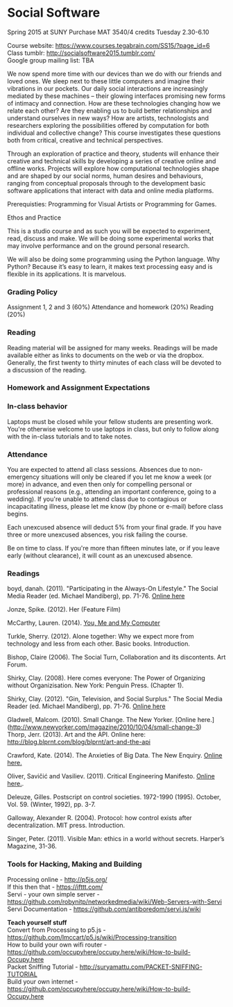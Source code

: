 <h1>Social Software</h1>  
Spring 2015 at SUNY Purchase  
MAT 3540/4 credits  
Tuesday 2.30-6.10  

Course website: https://www.courses.tegabrain.com/SS15/?page_id=6  
Class tumblr: http://socialsoftware2015.tumblr.com/  
Google group mailing list:  TBA  

We now spend more time with our devices than we do with our friends and loved ones. We sleep next to these little computers and imagine their vibrations in our pockets. Our daily social interactions are increasingly mediated by these machines – their glowing interfaces promising new forms of intimacy and connection. How are these technologies changing how we relate each other? Are they enabling us to build better relationships and understand ourselves in new ways? How are artists, technologists and researchers exploring the possibilities offered by computation for both individual and collective change? This course investigates these questions both from critical, creative and technical perspectives.

Through an exploration of practice and theory, students will enhance their creative and technical skills by developing a series of creative online and offline works. Projects will explore how computational technologies shape and are shaped by our social norms, human desires and behaviours, ranging from conceptual proposals through to the development basic software applications that interact with data and online media platforms.  
  
Prerequisties: Programming for Visual Artists or Programming for Games.  

Ethos and Practice

This is a studio course and as such you will be expected to experiment, read, discuss and make. We will be doing some experimental works that may involve performance and on the ground personal research.   

We will also be doing some programming using the Python language. Why Python? Because it’s easy to learn, it makes text processing easy and is flexible in its applications. It is marvelous.   


<h3>Grading Policy </h3>  
Assignment 1, 2 and 3 (60%)   
Attendance and homework (20%)  
Reading (20%)  

<h3>Reading </h3>    
Reading material will be assigned for many weeks. Readings will be made available either as links to documents on the web or via the dropbox. Generally, the first twenty to thirty minutes of each class will be devoted to a discussion of the reading.  

<h3>Homework and Assignment Expectations</h3>    

<h3>In-class behavior</h3>  

Laptops must be closed while your fellow students are presenting work. You're otherwise welcome to use laptops in class, but only to follow along with the in-class tutorials and to take notes.

<h3>Attendance</h3>  
You are expected to attend all class sessions. Absences due to non-emergency situations will only be cleared if you let me know a week (or more) in advance, and even then only for compelling personal or professional reasons (e.g., attending an important conference, going to a wedding). If you're unable to attend class due to contagious or incapacitating illness, please let me know (by phone or e-mail) before class begins.

Each unexcused absence will deduct 5% from your final grade. If you have three or more unexcused absences, you risk failing the course.

Be on time to class. If you're more than fifteen minutes late, or if you leave early (without clearance), it will count as an unexcused absence.


<h3>Readings</h3>  

boyd, danah. (2011). "Participating in the Always-On Lifestyle." The Social Media Reader (ed. Michael Mandiberg), pp. 71-76. [Online here]([https://archive.org/details/TheSocialMediaReader)  

Jonze, Spike. (2012). Her (Feature Film)

McCarthy, Lauren. (2014). [You, Me and My Computer](https://vimeo.com/110607681)

Turkle, Sherry. (2012). Alone together: Why we expect more from technology and less from each other. Basic books. Introduction.

Bishop, Claire (2006). The Social Turn, Collaboration and its discontents. Art Forum.  

Shirky, Clay. (2008). Here comes everyone: The Power of Organizing without Organizisation. New York: Penguin Press. (Chapter 1).  

Shirky, Clay. (2012). "Gin, Television, and Social Surplus." The Social Media Reader (ed. Michael Mandiberg), pp. 71-76. [Online here](https://archive.org/details/TheSocialMediaReader)  

Gladwell, Malcom. (2010). Small Change. The New Yorker. [Online here.] (http://www.newyorker.com/magazine/2010/10/04/small-change-3)  
Thorp, Jerr. (2013). Art and the API. Online here: http://blog.blprnt.com/blog/blprnt/art-and-the-api  

Crawford, Kate. (2014). The Anxieties of Big Data. The New Enquiry. [Online here.](http://thenewinquiry.com/essays/the-anxieties-of-big-data/)

Oliver, Savičić and Vasiliev. (2011). Critical Engineering Manifesto. [Online here.](http://criticalengineering.org/).  

Deleuze, Gilles. Postscript on control societies. 1972-1990 (1995). October, Vol. 59. (Winter, 1992), pp. 3-7.

Galloway, Alexander R. (2004). Protocol: how control exists after decentralization. MIT press. Introduction.  

Singer, Peter. (2011). Visible Man: ethics in a world without secrets. Harper’s Magazine, 31-36.  

<h3>Tools for Hacking, Making and Building</h3>

Processing online - http://p5js.org/  
If this then that - https://ifttt.com/  
Servi - your own simple server - https://github.com/robynitp/networkedmedia/wiki/Web-Servers-with-Servi  
Servi Documentation - https://github.com/antiboredom/servi.js/wiki  

**Teach yourself stuff**  
Convert from Processing to p5.js - https://github.com/lmccart/p5.js/wiki/Processing-transition  
How to build your own wifi router - https://github.com/occupyhere/occupy.here/wiki/How-to-build-Occupy.here  
Packet Sniffing Tutorial - http://suryamattu.com/PACKET-SNIFFING-TUTORIAL  
Build your own internet - https://github.com/occupyhere/occupy.here/wiki/How-to-build-Occupy.here  
